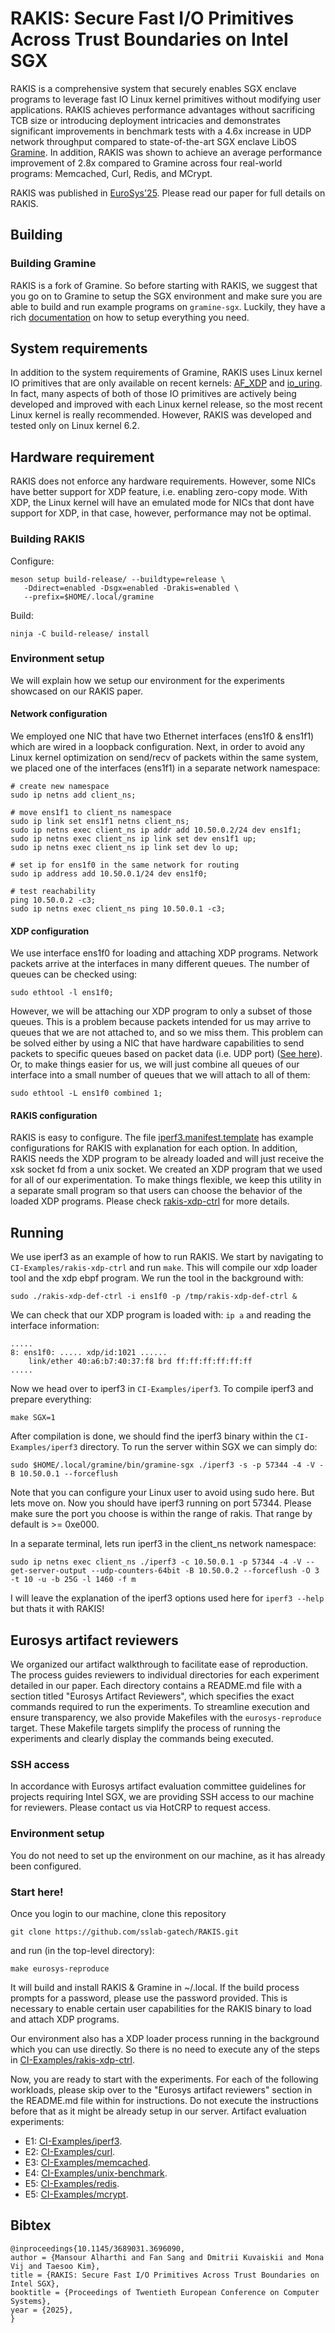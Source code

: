 # RAKIS: Secure Fast I/O Primitives Across Trust Boundaries on Intel SGX
RAKIS is a comprehensive system that securely enables SGX enclave programs
to leverage fast IO Linux kernel primitives without modifying user applications.
RAKIS achieves performance advantages without sacrificing TCB size or introducing
deployment intricacies and demonstrates significant improvements in
benchmark tests with a 4.6x increase in UDP network throughput compared
to state-of-the-art SGX enclave LibOS [Gramine](https://github.com/gramineproject/gramine).
In addition, RAKIS was shown to achieve an average performance improvement
of 2.8x compared to Gramine across four real-world programs: Memcached,
Curl, Redis, and MCrypt.

RAKIS was published in [EuroSys'25](https://2025.eurosys.org/accepted-papers.html).
Please read our paper for full details on RAKIS.

## Building
### Building Gramine
RAKIS is a fork of Gramine. So before starting with RAKIS, we suggest that you
go on to Gramine to setup the SGX environment and make sure you are able to
build and run example programs on `gramine-sgx`. Luckily, they have a rich
[documentation](https://gramine.readthedocs.io/en/stable/devel/building.html)
on how to setup everything you need.

## System requirements
In addition to the system requirements of Gramine, RAKIS uses Linux kernel IO
primitives that are only available on recent kernels:
[AF_XDP](https://www.kernel.org/doc/html/next/networking/af_xdp.html)
and
[io_uring](https://unixism.net/loti/what_is_io_uring.html).
In fact, many aspects of both of those IO primitives are actively being
developed and improved with each Linux kernel release, so the most recent
Linux kernel is really recommended. However, RAKIS was developed and tested
only on Linux kernel 6.2.

## Hardware requirement
RAKIS does not enforce any hardware requirements. However, some NICs have better
support for XDP feature, i.e. enabling zero-copy mode. With XDP, the Linux
kernel will have an emulated mode for NICs that dont have support for XDP, in
that case, however, performance may not be optimal.

### Building RAKIS
Configure:
```shell
meson setup build-release/ --buildtype=release \
   -Ddirect=enabled -Dsgx=enabled -Drakis=enabled \
   --prefix=$HOME/.local/gramine
```

Build:
```shell
ninja -C build-release/ install
```

### Environment setup
We will explain how we setup our environment for the experiments showcased on
our RAKIS paper.

#### Network configuration
We employed one NIC that have two Ethernet interfaces (ens1f0 & ens1f1) which
are wired in a loopback configuration. Next, in order to avoid any Linux kernel
optimization on send/recv of packets within the same system, we placed one of
the interfaces (ens1f1) in a separate network namespace:
```shell
# create new namespace
sudo ip netns add client_ns;

# move ens1f1 to client_ns namespace
sudo ip link set ens1f1 netns client_ns;
sudo ip netns exec client_ns ip addr add 10.50.0.2/24 dev ens1f1;
sudo ip netns exec client_ns ip link set dev ens1f1 up;
sudo ip netns exec client_ns ip link set dev lo up;

# set ip for ens1f0 in the same network for routing
sudo ip address add 10.50.0.1/24 dev ens1f0;

# test reachability
ping 10.50.0.2 -c3;
sudo ip netns exec client_ns ping 10.50.0.1 -c3;
```

#### XDP configuration
We use interface ens1f0 for loading and attaching XDP programs. Network packets
arrive at the interfaces in many different queues. The number of queues can be
checked using:
```shell
sudo ethtool -l ens1f0;
```

However, we will be attaching our XDP program to only a subset of those queues.
This is a problem because packets intended for us may arrive to queues that we
are not attached to, and so we miss them. This problem can be solved either by
using a NIC that have hardware capabilities to send packets to specific queues
based on packet data (i.e. UDP port) ([See here](https://docs.kernel.org/networking/scaling.html)).
Or, to make things easier for us, we will just combine all queues of our
interface into a small number of queues that we will attach to all of them:
```shell
sudo ethtool -L ens1f0 combined 1;
```

#### RAKIS configuration
RAKIS is easy to configure. The file
[iperf3.manifest.template](CI-Examples/iperf3/iperf3.manifest.template)
has example configurations for RAKIS with explanation for each option. In
addition, RAKIS needs the XDP program to be already loaded and will just receive the
xsk socket fd from a unix socket. We created an XDP program that we
used for all of our experimentation. To make things flexible, we keep this
utility in a separate small program so that users can choose the behavior of the
loaded XDP programs. Please check [rakis-xdp-ctrl](CI-Examples/rakis-xdp-ctrl)
for more details.

## Running
We use iperf3 as an example of how to run RAKIS. We start by navigating to
`CI-Examples/rakis-xdp-ctrl` and run `make`. This will compile our xdp loader
tool and the xdp ebpf program. We run the tool in the background with:
```
sudo ./rakis-xdp-def-ctrl -i ens1f0 -p /tmp/rakis-xdp-def-ctrl &
```
We can check that our XDP program is loaded with: `ip a` and reading the
interface information:
```
.....
8: ens1f0: ..... xdp/id:1021 ......
    link/ether 40:a6:b7:40:37:f8 brd ff:ff:ff:ff:ff:ff
.....
```
Now we head over to iperf3 in `CI-Examples/iperf3`. To compile iperf3
and prepare everything:
```
make SGX=1
```
After compilation is done, we should find the iperf3 binary within the
`CI-Examples/iperf3` directory.
To run the server within SGX we can simply do:
```shell
sudo $HOME/.local/gramine/bin/gramine-sgx ./iperf3 -s -p 57344 -4 -V -B 10.50.0.1 --forceflush
```

Note that you can configure your Linux user to avoid using sudo here. But lets
move on.
Now you should have iperf3 running on port 57344. Please make sure the port you
choose is within the range of rakis. That range by default is >= 0xe000. 

In a separate terminal, lets run iperf3 in the client_ns network namespace:
```
sudo ip netns exec client_ns ./iperf3 -c 10.50.0.1 -p 57344 -4 -V --get-server-output --udp-counters-64bit -B 10.50.0.2 --forceflush -O 3 -t 10 -u -b 25G -l 1460 -f m
```
I will leave the explanation of the iperf3 options used here for `iperf3 --help`
but thats it with RAKIS!

## Eurosys artifact reviewers
We organized our artifact walkthrough to facilitate ease of reproduction.
The process guides reviewers to individual directories for each experiment detailed in
our paper.
Each directory contains a README.md file with a section titled
"Eurosys Artifact Reviewers",
which specifies the exact commands required to run
the experiments.
To streamline execution and ensure transparency, we also
provide Makefiles with the `eurosys-reproduce` target.
These Makefile targets simplify
the process of running the experiments and clearly display the commands being
executed.

### SSH access
In accordance with Eurosys artifact evaluation committee guidelines for projects
requiring Intel SGX, we are providing SSH access to our machine for reviewers.
Please contact us via HotCRP to request access.

### Environment setup
You do not need to set up the environment on our machine, as it has already been
configured.

### Start here!
Once you login to our machine,
clone this repository
```
git clone https://github.com/sslab-gatech/RAKIS.git
```
and run (in the top-level directory):
```
make eurosys-reproduce
```
It will build and install RAKIS & Gramine in ~/.local.
If the build process prompts for a password, please use the password provided.
This is necessary to enable certain user capabilities for the RAKIS binary to
load and attach XDP programs.

Our environment also has a XDP loader process running in the background which
you can use directly. So there is no need
to execute any of the steps in
[CI-Examples/rakis-xdp-ctrl](CI-Examples/rakis-xdp-ctrl).

Now, you are ready to start with the experiments.
For each of the following workloads, please skip over to the "Eurosys artifact
reviewers" section in the README.md file within
for instructions.
Do not execute the instructions before that as it might be already setup in our
server.
Artifact evaluation experiments:
- E1: [CI-Examples/iperf3](CI-Examples/iperf3).
- E2: [CI-Examples/curl](CI-Examples/curl).
- E3: [CI-Examples/memcached](CI-Examples/memcached).
- E4: [CI-Examples/unix-benchmark](CI-Examples/unix-benchmark).
- E5: [CI-Examples/redis](CI-Examples/redis).
- E5: [CI-Examples/mcrypt](CI-Examples/mcrypt).

## Bibtex
```
@inproceedings{10.1145/3689031.3696090,
author = {Mansour Alharthi and Fan Sang and Dmitrii Kuvaiskii and Mona Vij and Taesoo Kim},
title = {RAKIS: Secure Fast I/O Primitives Across Trust Boundaries on Intel SGX},
booktitle = {Proceedings of Twentieth European Conference on Computer Systems},
year = {2025},
}
```
